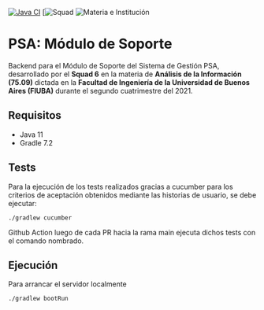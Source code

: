 [![Java CI](https://github.com/felicoper/soporte-squad6/actions/workflows/gradle.yml/badge.svg?branch=main)](https://github.com/felicoper/soporte-squad6/actions/workflows/gradle.yml)
[![Squad](https://img.shields.io/badge/Squad-6-red)
![Materia e Institución](https://img.shields.io/badge/An%C3%A1lisis%20de%20la%20Informaci%C3%B3n-FIUBA-blue)


# PSA: Módulo de Soporte 

Backend para el Módulo de Soporte del Sistema de Gestión PSA, desarrollado por el **Squad 6** en la materia de **Análisis de la Información (75.09)** dictada en la **Facultad de Ingeniería de la Universidad de Buenos Aires (FIUBA)** durante el segundo cuatrimestre del 2021.

## Requisitos

* Java 11
* Gradle 7.2

## Tests

Para la ejecución de los tests realizados gracias a cucumber para los criterios de aceptación obtenidos mediante las historias de usuario, se debe ejecutar:

    ./gradlew cucumber

Github Action luego de cada PR hacia la rama main ejecuta dichos tests con el comando nombrado.

## Ejecución

Para arrancar el servidor localmente

    ./gradlew bootRun
